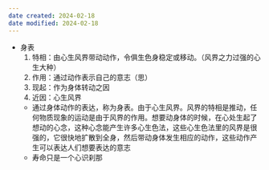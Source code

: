 ```yaml
---
date created: 2024-02-18
date modified: 2024-02-18
---
```

- 身表
    1. 特相：由心生风界带动动作，令俱生色身稳定或移动。（风界之力过强的心生大种）        
    2. 作用：通过动作表示自己的意志（思）
    3. 现起：作为身体转动之因    
    4. 近因：心生风界    
    - 通过身体动作的表达，称为身表。由于心生风界。风界的特相是推动，任何物质现象的运动是由于风界的作用。想要动身体的时候，在心处生起了想动的心念，这种心念能产生许多心生色法，这些心生色法里的风界是很强的，它很快地扩散到全身，然后带动身体发生相应的动作，这些动作产生可以表达人们想要表达的意志
    - 寿命只是一个心识刹那
